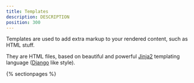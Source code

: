 ```yaml
---
title: Templates
description: DESCRIPTION
position: 300
---
```


Templates are used to add extra markup to your rendered content, such as HTML stuff.

They are HTML files, based on beautiful and powerful [Jinja2](http://jinja.pocoo.org/docs/2.9/) templating language ([Django](https://docs.djangoproject.com/en/1.11/topics/templates/) like style).

{% sectionpages %}




